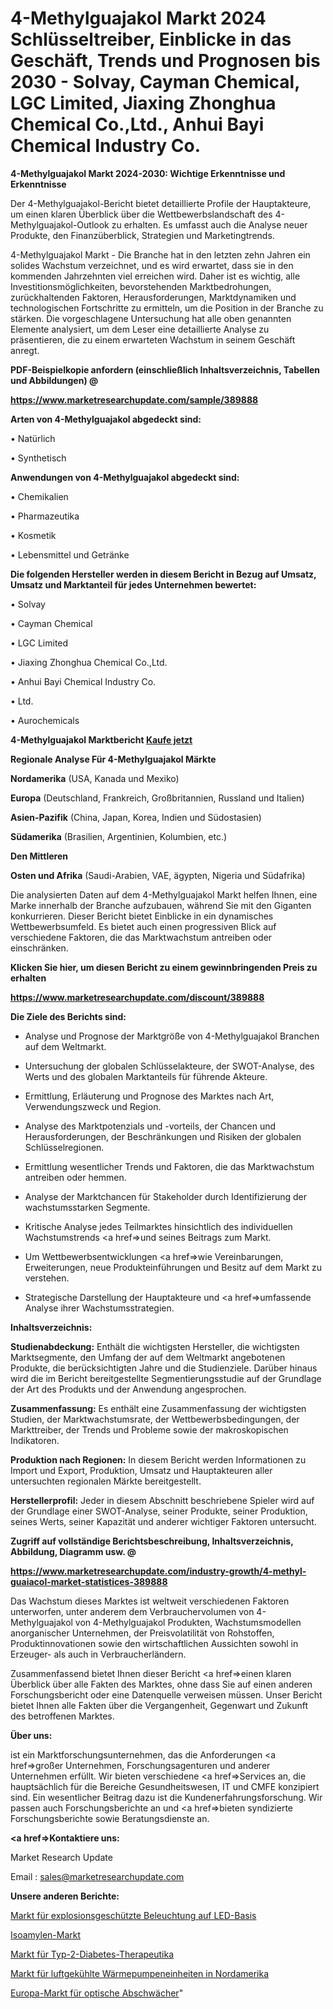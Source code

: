 # 4-Methylguajakol Markt 2024 Schlüsseltreiber, Einblicke in das Geschäft, Trends und Prognosen bis 2030 - Solvay, Cayman Chemical, LGC Limited, Jiaxing Zhonghua Chemical Co.,Ltd., Anhui Bayi Chemical Industry Co.

<strong>4-Methylguajakol Markt 2024-2030: Wichtige Erkenntnisse und Erkenntnisse</strong>

Der 4-Methylguajakol-Bericht bietet detaillierte Profile der Hauptakteure, um einen klaren Überblick über die Wettbewerbslandschaft des 4-Methylguajakol-Outlook zu erhalten. Es umfasst auch die Analyse neuer Produkte, den Finanzüberblick, Strategien und Marketingtrends.

4-Methylguajakol Markt - Die Branche hat in den letzten zehn Jahren ein solides Wachstum verzeichnet, und es wird erwartet, dass sie in den kommenden Jahrzehnten viel erreichen wird. Daher ist es wichtig, alle Investitionsmöglichkeiten, bevorstehenden Marktbedrohungen, zurückhaltenden Faktoren, Herausforderungen, Marktdynamiken und technologischen Fortschritte zu ermitteln, um die Position in der Branche zu stärken. Die vorgeschlagene Untersuchung hat alle oben genannten Elemente analysiert, um dem Leser eine detaillierte Analyse zu präsentieren, die zu einem erwarteten Wachstum in seinem Geschäft anregt.



<strong><b>PDF-Beispielkopie anfordern (einschließlich Inhaltsverzeichnis, Tabellen und Abbildungen) @ </b></strong>

<strong><a href=https://www.marketresearchupdate.com/sample/389888>

<strong>https://www.marketresearchupdate.com/sample/389888</u></a></strong></strong>



<strong>Arten von 4-Methylguajakol abgedeckt sind:</strong>

• Natürlich

• Synthetisch



<strong>Anwendungen von 4-Methylguajakol abgedeckt sind:</strong>

• Chemikalien

• Pharmazeutika

• Kosmetik

• Lebensmittel und Getränke



<strong>Die folgenden Hersteller werden in diesem Bericht in Bezug auf Umsatz, Umsatz und Marktanteil für jedes Unternehmen bewertet:</strong>

• Solvay

• Cayman Chemical

• LGC Limited

• Jiaxing Zhonghua Chemical Co.,Ltd.

• Anhui Bayi Chemical Industry Co.

• Ltd.

• Aurochemicals



<strong>4-Methylguajakol Marktbericht <a href=https://www.marketresearchupdate.com/buynow/389888>Kaufe jetzt</a></strong>



<strong>Regionale Analyse Für 4-Methylguajakol Märkte</strong>



<strong>Nordamerika</strong> (USA, Kanada und Mexiko)



<strong>Europa</strong> (Deutschland, Frankreich, Großbritannien, Russland und Italien)



<strong>Asien-Pazifik</strong> (China, Japan, Korea, Indien und Südostasien)



<strong>Südamerika</strong> (Brasilien, Argentinien, Kolumbien, etc.)



<strong>Den Mittleren</strong> 

<strong>Osten und Afrika</strong> (Saudi-Arabien, VAE, ägypten, Nigeria und Südafrika)

Die analysierten Daten auf dem 4-Methylguajakol Markt helfen Ihnen, eine Marke innerhalb der Branche aufzubauen, während Sie mit den Giganten konkurrieren. Dieser Bericht bietet Einblicke in ein dynamisches Wettbewerbsumfeld. Es bietet auch einen progressiven Blick auf verschiedene Faktoren, die das Marktwachstum antreiben oder einschränken.



<strong>Klicken Sie hier, um diesen Bericht zu einem gewinnbringenden Preis zu erhalten
</strong>

<strong><a href=https://www.marketresearchupdate.com/discount/389888>https://www.marketresearchupdate.com/discount/389888</b></u></strong></a>



<strong>Die Ziele des Berichts sind:</strong>

- Analyse und Prognose der Marktgröße von 4-Methylguajakol Branchen auf dem Weltmarkt.

- Untersuchung der globalen Schlüsselakteure, der SWOT-Analyse, des Werts und des globalen Marktanteils für führende Akteure.

- Ermittlung, Erläuterung und Prognose des Marktes nach Art, Verwendungszweck und Region.

- Analyse des Marktpotenzials und -vorteils, der Chancen und Herausforderungen, der Beschränkungen und Risiken der globalen Schlüsselregionen.

- Ermittlung wesentlicher Trends und Faktoren, die das Marktwachstum antreiben oder hemmen.

- Analyse der Marktchancen für Stakeholder durch Identifizierung der wachstumsstarken Segmente.

- Kritische Analyse jedes Teilmarktes hinsichtlich des individuellen Wachstumstrends <a href=>und</a> seines Beitrags zum Markt.

- Um Wettbewerbsentwicklungen <a href=>wie</a> Vereinbarungen, Erweiterungen, neue Produkteinführungen und Besitz auf dem Markt zu verstehen.

- Strategische Darstellung der Hauptakteure und <a href=>umfas</a>sende Analyse ihrer Wachstumsstrategien.



<strong>Inhaltsverzeichnis:</strong>



<strong>Studienabdeckung:</strong> Enthält die wichtigsten Hersteller, die wichtigsten Marktsegmente, den Umfang der auf dem Weltmarkt angebotenen Produkte, die berücksichtigten Jahre und die Studienziele. Darüber hinaus wird die im Bericht bereitgestellte Segmentierungsstudie auf der Grundlage der Art des Produkts und der Anwendung angesprochen.



<strong>Zusammenfassung:</strong> Es enthält eine Zusammenfassung der wichtigsten Studien, der Marktwachstumsrate, der Wettbewerbsbedingungen, der Markttreiber, der Trends und Probleme sowie der makroskopischen Indikatoren.



<strong>Produktion nach Regionen:</strong> In diesem Bericht werden Informationen zu Import und Export, Produktion, Umsatz und Hauptakteuren aller untersuchten regionalen Märkte bereitgestellt.



<strong>Herstellerprofil:</strong> Jeder in diesem Abschnitt beschriebene Spieler wird auf der Grundlage einer SWOT-Analyse, seiner Produkte, seiner Produktion, seines Werts, seiner Kapazität und anderer wichtiger Faktoren untersucht.



<strong><b>Zugriff auf vollständige Berichtsbeschreibung, Inhaltsverzeichnis, Abbildung, Diagramm usw. @ </b></strong>

<strong><a href=https://www.marketresearchupdate.com/industry-growth/4-methyl-guaiacol-market-statistices-389888>https://www.marketresearchupdate.com/industry-growth/4-methyl-guaiacol-market-statistices-389888</a></strong>

Das Wachstum dieses Marktes ist weltweit verschiedenen Faktoren unterworfen, unter anderem dem Verbrauchervolumen von 4-Methylguajakol von 4-Methylguajakol Produkten, Wachstumsmodellen anorganischer Unternehmen, der Preisvolatilität von Rohstoffen, Produktinnovationen sowie den wirtschaftlichen Aussichten sowohl in Erzeuger- als auch in Verbraucherländern.

Zusammenfassend bietet Ihnen dieser Bericht <a href=>einen</a> klaren Überblick über alle Fakten des Marktes, ohne dass Sie auf einen anderen Forschungsbericht oder eine Datenquelle verweisen müssen. Unser Bericht bietet Ihnen alle Fakten über die Vergangenheit, Gegenwart und Zukunft des betroffenen Marktes.



<strong>Über uns:</strong>

 ist ein Marktforschungsunternehmen, das die Anforderungen <a href=>großer</a> Unternehmen, Forschungsagenturen und anderer Unternehmen erfüllt. Wir bieten verschiedene <a href=>Services</a> an, die hauptsächlich für die Bereiche Gesundheitswesen, IT und CMFE konzipiert sind. Ein wesentlicher Beitrag dazu ist die Kundenerfahrungsforschung. Wir passen auch Forschungsberichte an und <a href=>bieten</a> syndizierte Forschungsberichte sowie Beratungsdienste an.



<strong><a href=>Kontaktiere uns:</a></strong>

Market Research Update

Email : sales@marketresearchupdate.com



<strong>Unsere anderen Berichte:</strong>

<a href=https://www.linkedin.com/pulse/led-based-lamps-used-explosion-proof-lighting-market-has>Markt für explosionsgeschützte Beleuchtung auf LED-Basis</a>

<a href=https://www.linkedin.com/pulse/isoamylene-market-2023-remarking-enormous-growth-recent>Isoamylen-Markt</a>

<a href=https://www.linkedin.com/pulse/type-2-diabetes-therapeutics-market-2023-remarking>Markt für Typ-2-Diabetes-Therapeutika</a>

<a href=https://www.linkedin.com/pulse/north-america-air-cooled-heat-pump-units-market>Markt für luftgekühlte Wärmepumpeneinheiten in Nordamerika</a>

<a href=https://www.linkedin.com/pulse/europe-optical-attenuators-market-2023-current-future>Europa-Markt für optische Abschwächer</a>"
